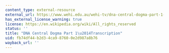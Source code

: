 ```yaml
---
content_type: external-resource
external_url: https://www.wehi.edu.au/wehi-tv/dna-central-dogma-part-1-transcription
has_external_license_warning: true
license: https://en.wikipedia.org/wiki/All_rights_reserved
status: ''
title: "DNA Central Dogma Part 1\u2014Transcription"
uid: fb74df44-b2d3-4ca9-8760-0e2d987a8b76
wayback_url: ''
---
```

